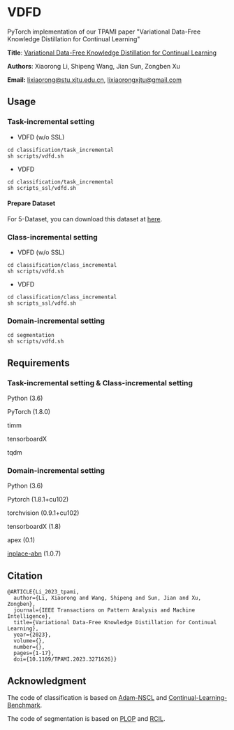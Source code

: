 # VDFD

PyTorch implementation of our TPAMI paper "Variational Data-Free Knowledge Distillation for Continual Learning"

**Title**: [Variational Data-Free Knowledge Distillation for Continual Learning](https://ieeexplore.ieee.org/document/10113287)

**Authors**: Xiaorong Li, Shipeng Wang, Jian Sun, Zongben Xu

**Email:** lixiaorong@stu.xjtu.edu.cn, lixiaorongxjtu@gmail.com

## Usage

### Task-incremental setting

- VDFD (w/o SSL)

```
cd classification/task_incremental
sh scripts/vdfd.sh
```

- VDFD

```
cd classification/task_incremental
sh scripts_ssl/vdfd.sh
```

#### Prepare Dataset

For 5-Dataset, you can download this dataset at [here](https://drive.google.com/file/d/1pyg-f7qDi2Elp5EFjE3u1djr5uXMPxYz/view?usp=sharing).

### Class-incremental setting

- VDFD (w/o SSL)

```
cd classification/class_incremental
sh scripts/vdfd.sh
```

- VDFD

```
cd classification/class_incremental
sh scripts_ssl/vdfd.sh
```

### Domain-incremental setting

```
cd segmentation
sh scripts/vdfd.sh
```



## Requirements

### Task-incremental setting & Class-incremental setting

Python (3.6) 

PyTorch (1.8.0) 

timm

tensorboardX

tqdm

### Domain-incremental setting

Python (3.6)

Pytorch (1.8.1+cu102)

torchvision (0.9.1+cu102)

tensorboardX (1.8)

apex (0.1)

[inplace-abn](https://github.com/mapillary/inplace_abn) (1.0.7)

## Citation

```
@ARTICLE{Li_2023_tpami,
  author={Li, Xiaorong and Wang, Shipeng and Sun, Jian and Xu, Zongben},
  journal={IEEE Transactions on Pattern Analysis and Machine Intelligence}, 
  title={Variational Data-Free Knowledge Distillation for Continual Learning}, 
  year={2023},
  volume={},
  number={},
  pages={1-17},
  doi={10.1109/TPAMI.2023.3271626}}
```

## Acknowledgment

The code of classification is based on [Adam-NSCL](https://github.com/ShipengWang/Adam-NSCL) and [Continual-Learning-Benchmark](https://github.com/GT-RIPL/Continual-Learning-Benchmark).

The code of segmentation is based on [PLOP](https://github.com/arthurdouillard/CVPR2021_PLOP) and [RCIL](https://github.com/zhangchbin/RCIL).